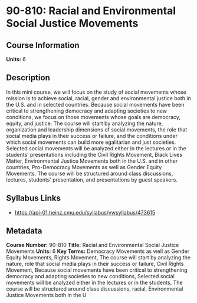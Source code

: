 # 90-810: Racial and Environmental Social Justice Movements

## Course Information

**Units:** 6

## Description

In this mini course, we will focus on the study of social movements whose mission is to achieve social, racial, gender and environmental justice both in the U.S. and in selected countries. Because social movements have been critical to strengthening democracy and adapting societies to new conditions, we focus on those movements whose goals are democracy, equity, and justice. The course will start by analyzing the nature, organization and leadership dimensions of social movements, the role that social media plays in their success or failure, and the conditions under which social movements can build more egalitarian and just societies. Selected social movements will be analyzed either in the lectures or in the students’ presentations including the Civil Rights Movement, Black Lives Matter, Environmental Justice Movements both in the U.S. and in other countries, Pro-Democracy Movements as well as Gender Equity Movements. The course will be structured around class discussions, lectures, students’ presentation, and presentations by guest speakers.

## Syllabus Links

* https://api-01.heinz.cmu.edu/syllabus/vwsyllabus/473615

## Metadata

**Course Number:** 90-810
**Title:** Racial and Environmental Social Justice Movements
**Units:** 6
**Key Terms:** Democracy Movements as well as Gender Equity Movements, Rights Movement, The course will start by analyzing the nature, role that social media plays in their success or failure, Civil Rights Movement, Because social movements have been critical to strengthening democracy and adapting societies to new conditions, Selected social movements will be analyzed either in the lectures or in the students, The course will be structured around class discussions, racial, Environmental Justice Movements both in the U
